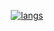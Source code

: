 <div align="center">
  
[![langs](https://github.benpuls.ru/?username=byBenPuls&theme=eternal_constance_gradient&columns=4)](https://github.com/byBenPuls/github-language-stats)

</div>
